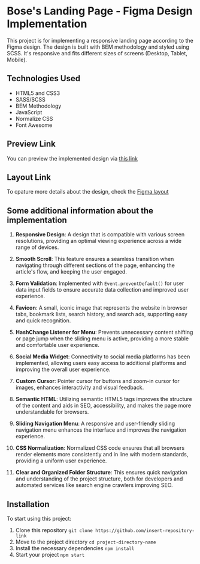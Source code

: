 # Bose's Landing Page - Figma Design Implementation 

This project is for implementing a responsive landing page according to the Figma design. The design is built with BEM methodology and styled using SCSS. It's responsive and fits different sizes of screens (Desktop, Tablet, Mobile). 

## Technologies Used

- HTML5 and CSS3
- SASS/SCSS
- BEM Methodology
- JavaScript
- Normalize CSS
- Font Awesome

## Preview Link

You can preview the implemented design via [this link](https://zynk.tech/landing/bose/)

## Layout Link

To cpature more details about the design, check the [Figma layout](https://github.com/zynkd/layout_miami/tree/develop)

## Some additional information about the implementation

1. **Responsive Design**: A design that is compatible with various screen resolutions, providing an optimal viewing experience across a wide range of devices.

2. **Smooth Scroll**: This feature ensures a seamless transition when navigating through different sections of the page, enhancing the article's flow, and keeping the user engaged.

3. **Form Validation**: Implemented with `Event.preventDefault()` for user data input fields to ensure accurate data collection and improved user experience.

4. **Favicon**: A small, iconic image that represents the website in browser tabs, bookmark lists, search history, and search ads, supporting easy and quick recognition.

5. **HashChange Listener for Menu**: Prevents unnecessary content shifting or page jump when the sliding menu is active, providing a more stable and comfortable user experience.

6. **Social Media Widget**: Connectivity to social media platforms has been implemented, allowing users easy access to additional platforms and improving the overall user experience.

7. **Custom Cursor**: Pointer cursor for buttons and zoom-in cursor for images, enhances interactivity and visual feedback.

8. **Semantic HTML**: Utilizing semantic HTML5 tags improves the structure of the content and aids in SEO, accessibility, and makes the page more understandable for browsers.

9. **Sliding Navigation Menu**: A responsive and user-friendly sliding navigation menu enhances the interface and improves the navigation experience.

10. **CSS Normalization**: Normalized CSS code ensures that all browsers render elements more consistently and in line with modern standards, providing a uniform user experience.

11. **Clear and Organized Folder Structure**: This ensures quick navigation and understanding of the project structure, both for developers and automated services like search engine crawlers improving SEO.

## Installation

To start using this project:

1. Clone this repository `git clone https://github.com/insert-repository-link`
2. Move to the project directory `cd project-directory-name`
3. Install the necessary dependencies `npm install`
4. Start your project `npm start`
